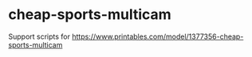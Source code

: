 # cheap-sports-multicam
Support scripts for https://www.printables.com/model/1377356-cheap-sports-multicam
